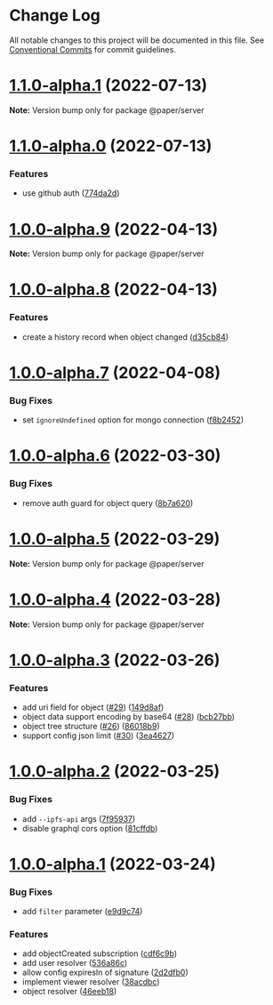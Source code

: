 # Change Log

All notable changes to this project will be documented in this file.
See [Conventional Commits](https://conventionalcommits.org) for commit guidelines.

# [1.1.0-alpha.1](https://github.com/li-yechao/paper/compare/@paper/server@1.1.0-alpha.0...@paper/server@1.1.0-alpha.1) (2022-07-13)

**Note:** Version bump only for package @paper/server

# [1.1.0-alpha.0](https://github.com/li-yechao/paper/compare/@paper/server@1.0.0-alpha.9...@paper/server@1.1.0-alpha.0) (2022-07-13)

### Features

- use github auth ([774da2d](https://github.com/li-yechao/paper/commit/774da2daaa73822aec66f85d2d281ca61a91e5ae))

# [1.0.0-alpha.9](https://github.com/li-yechao/paper/compare/@paper/server@1.0.0-alpha.8...@paper/server@1.0.0-alpha.9) (2022-04-13)

**Note:** Version bump only for package @paper/server

# [1.0.0-alpha.8](https://github.com/li-yechao/paper/compare/@paper/server@1.0.0-alpha.7...@paper/server@1.0.0-alpha.8) (2022-04-13)

### Features

- create a history record when object changed ([d35cb84](https://github.com/li-yechao/paper/commit/d35cb84301978d9cb8e5b9e591e76b53c8e0ead1))

# [1.0.0-alpha.7](https://github.com/li-yechao/paper/compare/@paper/server@1.0.0-alpha.6...@paper/server@1.0.0-alpha.7) (2022-04-08)

### Bug Fixes

- set `ignoreUndefined` option for mongo connection ([f8b2452](https://github.com/li-yechao/paper/commit/f8b2452cfa1a3201f49c7aa875591842758c52a6))

# [1.0.0-alpha.6](https://github.com/li-yechao/paper/compare/@paper/server@1.0.0-alpha.5...@paper/server@1.0.0-alpha.6) (2022-03-30)

### Bug Fixes

- remove auth guard for object query ([8b7a620](https://github.com/li-yechao/paper/commit/8b7a620051f10dd077ce1a95b15c66971d95c56e))

# [1.0.0-alpha.5](https://github.com/li-yechao/paper/compare/@paper/server@1.0.0-alpha.4...@paper/server@1.0.0-alpha.5) (2022-03-29)

**Note:** Version bump only for package @paper/server

# [1.0.0-alpha.4](https://github.com/li-yechao/paper/compare/@paper/server@1.0.0-alpha.3...@paper/server@1.0.0-alpha.4) (2022-03-28)

**Note:** Version bump only for package @paper/server

# [1.0.0-alpha.3](https://github.com/li-yechao/paper/compare/@paper/server@1.0.0-alpha.2...@paper/server@1.0.0-alpha.3) (2022-03-26)

### Features

- add uri field for object ([#29](https://github.com/li-yechao/paper/issues/29)) ([149d8af](https://github.com/li-yechao/paper/commit/149d8af895134c8aa5480fc7c09eb8fc84b9c67c))
- object data support encoding by base64 ([#28](https://github.com/li-yechao/paper/issues/28)) ([bcb27bb](https://github.com/li-yechao/paper/commit/bcb27bbd883cfb83367de05a0263c8ff1a6daf99))
- object tree structure ([#26](https://github.com/li-yechao/paper/issues/26)) ([86018b9](https://github.com/li-yechao/paper/commit/86018b9ba078ace5be3b4dfa15d3a2bd251ffc15))
- support config json limit ([#30](https://github.com/li-yechao/paper/issues/30)) ([3ea4627](https://github.com/li-yechao/paper/commit/3ea46278e9f2339a3bd8191e97c9ede3b2b57805))

# [1.0.0-alpha.2](https://github.com/li-yechao/paper/compare/@paper/server@1.0.0-alpha.1...@paper/server@1.0.0-alpha.2) (2022-03-25)

### Bug Fixes

- add `--ipfs-api` args ([7f95937](https://github.com/li-yechao/paper/commit/7f9593719f74e00f86068f03d421772c971fb01f))
- disable graphql cors option ([81cffdb](https://github.com/li-yechao/paper/commit/81cffdb498bbba982e27af460717d1889269db85))

# [1.0.0-alpha.1](https://github.com/li-yechao/paper/compare/@paper/server@0.2.0-alpha.4...@paper/server@1.0.0-alpha.1) (2022-03-24)

### Bug Fixes

- add `filter` parameter ([e9d9c74](https://github.com/li-yechao/paper/commit/e9d9c74d097f9a345dd93cf46ff396ac2c45e168))

### Features

- add objectCreated subscription ([cdf6c9b](https://github.com/li-yechao/paper/commit/cdf6c9b5871545933ff439d657f1df4c3fa78c53))
- add user resolver ([536a86c](https://github.com/li-yechao/paper/commit/536a86c4d264e1cebce2d35986275380c4f87ce2))
- allow config expiresIn of signature ([2d2dfb0](https://github.com/li-yechao/paper/commit/2d2dfb01880f46175ea4e78467191f6359b20366))
- implement viewer resolver ([38acdbc](https://github.com/li-yechao/paper/commit/38acdbce13ef2d28ef839d461e65003b918da41d))
- object resolver ([46eeb18](https://github.com/li-yechao/paper/commit/46eeb185f6e17778a169b13202ec893636c4450b))
